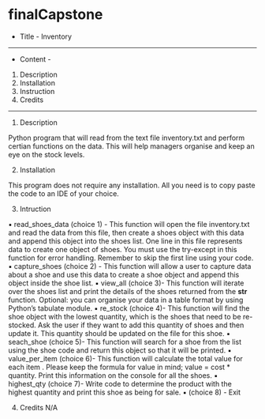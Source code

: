 # finalCapstone

- Title - 
Inventory
----------------------------------
- Content - 
1) Description
2) Installation
3) Instruction
4) Credits

-----------------------------------

1) Description

Python program that will read from the text file inventory.txt and
perform certian functions on the data. This will help managers organise and keep an eye on the 
stock levels.

2) Installation

This program does not require any installation. All you need is to copy paste the code to an IDE of your choice.

3) Intruction

▪ read_shoes_data (choice 1) - This function will open the file
inventory.txt and read the data from this file, then create a
shoes object with this data and append this object into the
shoes list. One line in this file represents data to create one
object of shoes. You must use the try-except in this function
for error handling. Remember to skip the first line using your
code.
▪ capture_shoes (choice 2) - This function will allow a user to capture
data about a shoe and use this data to create a shoe object
and append this object inside the shoe list.
▪ view_all (choice 3)- This function will iterate over the shoes list and
print the details of the shoes returned from the __str__
function. Optional: you can organise your data in a table
format by using Python’s tabulate module.
▪ re_stock (choice 4)- This function will find the shoe object with the
lowest quantity, which is the shoes that need to be
re-stocked. Ask the user if they want to add this quantity of
shoes and then update it. This quantity should be updated
on the file for this shoe.
▪ seach_shoe (choice 5)- This function will search for a shoe from the list
using the shoe code and return this object so that it will be
printed.
▪ value_per_item (choice 6)- This function will calculate the total value
for each item . Please keep the formula for value in mind;
value = cost * quantity. Print this information on the console
for all the shoes.
▪ highest_qty (choice 7)- Write code to determine the product with the
highest quantity and print this shoe as being for sale.
▪ (choice 8) - Exit

4) Credits
N/A

